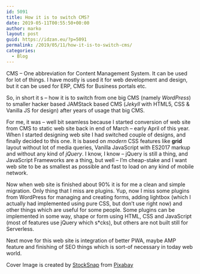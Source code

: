 ```yaml
---
id: 5091
title: How it is to switch CMS?
date: 2019-05-11T00:55:50+00:00
author: marko
layout: post
guid: https://idzan.eu/?p=5091
permalink: /2019/05/11/how-it-is-to-switch-cms/
categories:
  - Blog
---
```

CMS &#8211; One abbreviation for Content Management System. It can be used for lot of things. I have mostly is used it for web development and design, but it can be used for ERP, CMS for Business portals etc.

So, in short it s &#8211; how it is to switch from one big CMS (namely _WordPress_) to smaller hacker based JAMStack based CMS (_Jekyll_ with HTML5, CSS & Vanilla JS for design) after years of usage that big CMS.

For me, it was &#8211; well bit seamless because I started conversion of web site from CMS to static web site back in end of March &#8211; early April of this year. When I started designing web site I had switched couple of designs, and finally decided to this one. It is based on _modern_ CSS features like **grid** layout without lot of media queries, Vanilla JavaScript with ES2017 markup and without any kind of _jQuery_. I know, I know &#8211; jQuery is still a thing, and JavaScript Frameworks are a thing, but well &#8211; I&#8217;m cheap-stake and I want web site to be as smallest as possible and fast to load on any kind of mobile network.

Now when web site is finished about 90% it is for me a clean and simple migration. Only thing that I miss are plugins. Yup, now I miss some plugins from WordPress for managing and creating forms, adding lightbox (which I actually had implemented using pure CSS, but don&#8217;t use right now) and other things which are useful for some people. Some plugins can be implemented in some way, shape or form using HTML, CSS and JavaScript (most of features use jQuery which s*cks), but others are not built still for Serverless.

Next move for this web site is integration of better PWA, maybe AMP feature and finishing of SEO things which is sort-of necessary in today web world.

Cover Image is created by [StockSnap](https://pixabay.com/users/StockSnap-894430/?utm_source=link-attribution&utm_medium=referral&utm_campaign=image&utm_content=923188) from [Pixabay](https://pixabay.com/?utm_source=link-attribution&utm_medium=referral&utm_campaign=image&utm_content=923188)